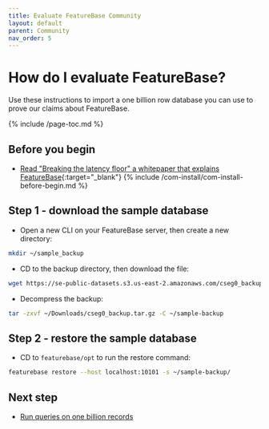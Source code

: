 ```yaml
---
title: Evaluate FeatureBase Community
layout: default
parent: Community
nav_order: 5
---
```


# How do I evaluate FeatureBase?

Use these instructions to import a one billion row database you can use to prove our claims about FeatureBase.

{% include /page-toc.md %}

## Before you begin

* [Read "Breaking the latency floor" a whitepaper that explains FeatureBase](https://www.featurebase.com/blog/breaking-the-latency-floor-white-paper){:target="_blank"}
{% include /com-install/com-install-before-begin.md %}

## Step 1 - download the sample database

* Open a new CLI on your FeatureBase server, then create a new directory:
```sh
mkdir ~/sample_backup
```
* CD to the backup directory, then download the file:
```sh
wget https://se-public-datasets.s3.us-east-2.amazonaws.com/cseg0_backup.tar.gz
```

* Decompress the backup:
```sh
tar -zxvf ~/Downloads/cseg0_backup.tar.gz -C ~/sample-backup
```

## Step 2 - restore the sample database

* CD to `featurebase/opt` to run the restore command:
```sh
featurebase restore --host localhost:10101 -s ~/sample-backup/
```

## Next step

* [Run queries on one billion records](/docs/sql-guide/examples/sql-eg-select/sql-eg-select-sample-db)
